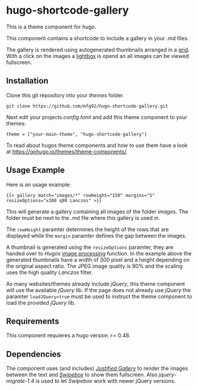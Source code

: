 # hugo-shortcode-gallery

This is a theme component for hugo. 

This component contains a shortcode to include a gallery in your .md files.

The gallery is rendered using autogenerated thumbnails arranged in a 
[grid](http://miromannino.github.io/Justified-Gallery/). With a click on the images 
a [lightbox](http://brutaldesign.github.io/swipebox/) is opend an all images can be 
viewed fullscreen.

## Installation

Clone this git repository into your *themes* folder. 

```
git clone https://github.com/mfg92/hugo-shortcode-gallery.git
```

Next edit your projects 
*config.toml* and add this theme component to your themes:

```
theme = ["your-main-theme", "hugo-shortcode-gallery"]
```

To read about hugos theme components and how to use them have a look at 
https://gohugo.io/themes/theme-components/.


## Usage Example

Here is an usage example:

```
{{< gallery match="images/*" rowHeight="150" margins="5" resizeOptions="x300 q90 Lanczos" >}}
```

This will generate a gallery containing all images of the folder *images*.
The folder must be next to the .md file where this gallery is used in.

The `rowHeight` paramter determines the height of the rows that are displayed while the 
`margin` paramter defines the gap between the images.

A thumbnail is generated using the `resizeOptions` paramter, they are handed over 
to *Hugos* [image processing](https://gohugo.io/content-management/image-processing/) 
function. In the example above the generated thumbnails have a width of 300 pixel and 
a height depending on the original aspect ratio. The JPEG image quality is 90% and the 
scaling uses the high quality *Lanczos* filter.

As many websites/themes already include *jQuery*, this theme component will use the available *jQuery* lib.
If the page does not already use *jQuery* the paramter `loadJQuery=true` must be used to 
instruct the theme component to load the provided *jQuery* lib.

## Requirements

This component requieres a hugo version >= 0.48.

## Dependencies

The component uses (and includes) [*Justified Gallery*](http://miromannino.github.io/Justified-Gallery/)
to render the images between the text and [*Swipebox*](http://brutaldesign.github.io/swipebox/)
to show them fullscreen. Also *jquery-migrate-1.4* is used to let *Swipebox* work
with newer jQuery versions.
